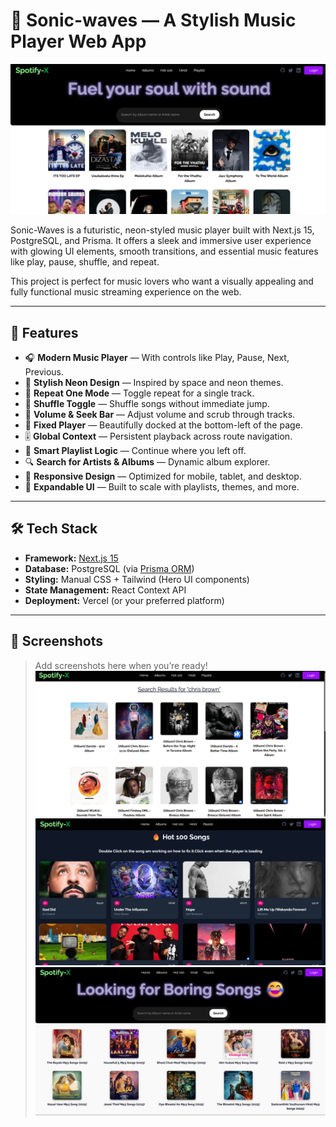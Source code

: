 # 🎵 Sonic-waves — A Stylish Music Player Web App

![Sonic-Waves Banner](./public/sonicgithub.png)

Sonic-Waves is a futuristic, neon-styled music player built with Next.js 15, PostgreSQL, and Prisma. It offers a sleek and immersive user experience with glowing UI elements, smooth transitions, and essential music features like play, pause, shuffle, and repeat.

This project is perfect for music lovers who want a visually appealing and fully functional music streaming experience on the web.

---

## 🚀 Features

- 🎧 **Modern Music Player** — With controls like Play, Pause, Next, Previous.
- 🌌 **Stylish Neon Design** — Inspired by space and neon themes.
- 🔁 **Repeat One Mode** — Toggle repeat for a single track.
- 🔀 **Shuffle Toggle** — Shuffle songs without immediate jump.
- 📶 **Volume & Seek Bar** — Adjust volume and scrub through tracks.
- 📍 **Fixed Player** — Beautifully docked at the bottom-left of the page.
- 🎚️ **Global Context** — Persistent playback across route navigation.
- 🧠 **Smart Playlist Logic** — Continue where you left off.
- 🔍 **Search for Artists & Albums** — Dynamic album explorer.
- 📱 **Responsive Design** — Optimized for mobile, tablet, and desktop.
- 🧩 **Expandable UI** — Built to scale with playlists, themes, and more.

---

## 🛠️ Tech Stack

- **Framework:** [Next.js 15](https://nextjs.org/)
- **Database:** PostgreSQL (via [Prisma ORM](https://www.prisma.io/))
- **Styling:** Manual CSS + Tailwind (Hero UI components)
- **State Management:** React Context API
- **Deployment:** Vercel (or your preferred platform)

---

## 📸 Screenshots

> Add screenshots here when you’re ready!
![Sonic-Waves Banner](./public/screenshot2.png)
![Sonic-Waves Banner](./public/screenshot3.png)
> ![Sonic-Waves Banner](./public/screenshot4.png)
